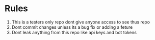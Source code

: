 # Rules

1. This is a testers only repo dont give anyone access to see thus repo
2. Dont commit changes unless its a bug fix or adding a feture
3. Dont leak anything from this repo like api keys and bot tokens
